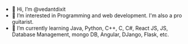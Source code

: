 - 👋 Hi, I’m @vedantdixit
- 👀 I’m interested in Programming and web development. I'm also a pro guitarist.
- 🌱 I’m currently learning Java, Python, C++, C, C#, React JS, JS, Database Management, mongo DB, Angular, DJango, Flask, etc.


<!---
vedantdixit/vedantdixit is a ✨ special ✨ repository because its `README.md` (this file) appears on your GitHub profile.
You can click the Preview link to take a look at your changes.
--->

